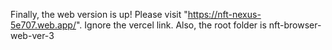 Finally, the web version is up! Please visit "https://nft-nexus-5e707.web.app/". Ignore the vercel link.
Also, the root folder is nft-browser-web-ver-3
